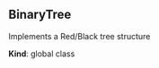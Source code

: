 <a name="BinaryTree"></a>

## BinaryTree
Implements a Red/Black tree structure

**Kind**: global class  
